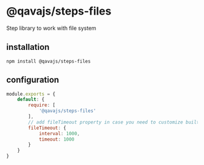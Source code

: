 # @qavajs/steps-files
Step library to work with file system

## installation
`npm install @qavajs/steps-files`

## configuration
```javascript
module.exports = {
    default: {
        require: [
            '@qavajs/steps-files'
        ],
        // add fileTimeout property in case you need to customize built-in interval and timeout
        fileTimeout: {
            interval: 1000,
            timeout: 1000
        }
    }
}
```

